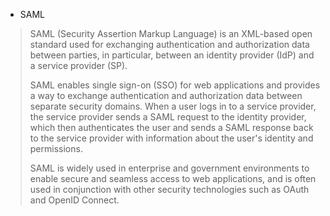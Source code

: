 
- SAML
> SAML (Security Assertion Markup Language) is an XML-based open standard used for exchanging authentication and authorization data between parties, in particular, between an identity provider (IdP) and a service provider (SP).
> 
> SAML enables single sign-on (SSO) for web applications and provides a way to exchange authentication and authorization data between separate security domains. When a user logs in to a service provider, the service provider sends a SAML request to the identity provider, which then authenticates the user and sends a SAML response back to the service provider with information about the user's identity and permissions.
> 
> SAML is widely used in enterprise and government environments to enable secure and seamless access to web applications, and is often used in conjunction with other security technologies such as OAuth and OpenID Connect.
